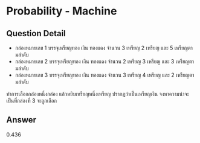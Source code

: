 # Probability - Machine
## Question Detail
- กล่องหมายเลข 1 บรรจุเหรียญทอง เงิน ทองแดง จํานวน 3 เหรียญ 2 เหรียญ และ 5 เหรียญตามลําดับ
- กล่องหมายเลข 2 บรรจุเหรียญทอง เงิน ทองแดง จํานวน 2 เหรียญ 3 เหรียญ และ 3 เหรียญตามลําดับ
- กล่องหมายเลข 3 บรรจุเหรียญทอง เงิน ทองแดง จํานวน 3 เหรียญ 4 เหรียญ และ 2 เหรียญตามลําดับ

ทําการเลือกกล่องหนึ่งกล่อง แล้วหยิบเหรียญหนึ่งเหรียญ ปรากฏว่าเป็นเหรียญเงิน จงหาความน่าจะเป็นที่กล่องที่ 3 จะถูกเลือก

## Answer
0.436
